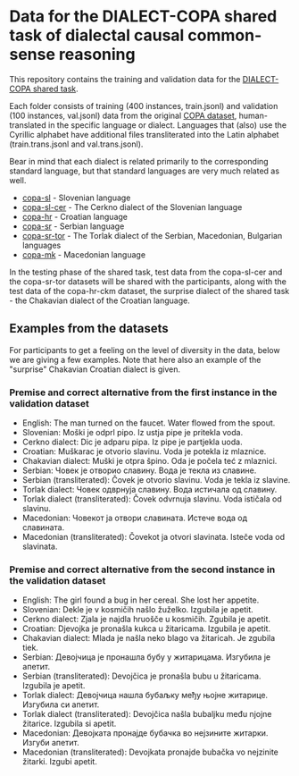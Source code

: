 # Data for the DIALECT-COPA shared task of dialectal causal common-sense reasoning

This repository contains the training and validation data for the [DIALECT-COPA shared task](https://sites.google.com/view/vardial-2024/shared-tasks/dialect-copa?authuser=0).

Each folder consists of training (400 instances, train.jsonl) and validation (100 instances, val.jsonl) data from the original [COPA dataset](https://people.ict.usc.edu/~gordon/copa.html), human-translated in the specific language or dialect. Languages that (also) use the Cyrillic alphabet have additional files transliterated into the Latin alphabet (train.trans.jsonl and val.trans.jsonl).

Bear in mind that each dialect is related primarily to the corresponding standard language, but that standard languages are very much related as well.

- [copa-sl](copa-sl/) - Slovenian language
- [copa-sl-cer](copa-sl-cer/) - The Cerkno dialect of the Slovenian language
- [copa-hr](copa-hr/) - Croatian language
- [copa-sr](copa-sr/) - Serbian language
- [copa-sr-tor](copa-sr-tor/) - The Torlak dialect of the Serbian, Macedonian, Bulgarian languages
- [copa-mk](copa-mk/) - Macedonian language

In the testing phase of the shared task, test data from the copa-sl-cer and the copa-sr-tor datasets will be shared with the participants, along with the test data of the copa-hr-ckm dataset, the surprise dialect of the shared task - the Chakavian dialect of the Croatian language.

## Examples from the datasets

For participants to get a feeling on the level of diversity in the data, below we are giving a few examples. Note that here also an example of the "surprise" Chakavian Croatian dialect is given.

### Premise and correct alternative from the first instance in the validation dataset

- English: The man turned on the faucet. Water flowed from the spout.
- Slovenian: Moški je odprl pipo. Iz ustja pipe je pritekla voda.
- Cerkno dialect: Dic je adparu pipa. Iz pipe je partjekla uoda.
- Croatian: Muškarac je otvorio slavinu. Voda je potekla iz mlaznice.
- Chakavian dialect: Muški je otpra špino. Oda je počela teć z mlaznici.
- Serbian: Човек је отворио славину. Вода је текла из славине.
- Serbian (transliterated): Čovek je otvorio slavinu. Voda je tekla iz slavine.
- Torlak dialect: Човек одврнуја славину. Вода истичала од славину.
- Torlak dialect (transliterated): Čovek odvrnuja slavinu. Voda ističala od slavinu.
- Macedonian: Човекот ја отвори славината. Истече вода од славината.
- Macedonian (transliterated): Čovekot ja otvori slavinata. Isteče voda od slavinata.

### Premise and correct alternative from the second instance in the validation dataset

- English: The girl found a bug in her cereal. She lost her appetite.
- Slovenian: Dekle je v kosmičih našlo žuželko. Izgubila je apetit.
- Cerkno dialect: Zjala je najdla hruošče u kosmičih. Zgubila je apetit.
- Croatian: Djevojka je pronašla kukca u žitaricama. Izgubila je apetit.
- Chakavian dialect: Mlada je našla neko blago va žitaricah. Je zgubila tiek.
- Serbian: Девојчица је пронашла бубу у житарицама. Изгубила је апетит.
- Serbian (transliterated): Devojčica je pronašla bubu u žitaricama. Izgubila je apetit.
- Torlak dialect: Девојчица нашла бубаљку међу њојне житарице. Изгубила си апетит.
- Torlak dialect (transliterated): Devojčica našla bubaljku među njojne žitarice. Izgubila si apetit.
- Macedonian: Девојката пронајде бубачка во нејзините житарки. Изгуби апетит.
- Macedonian (transliterated): Devojkata pronajde bubačka vo nejzinite žitarki. Izgubi apetit.

